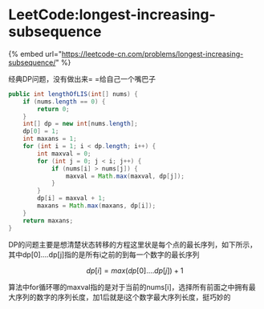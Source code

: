 # LeetCode:longest-increasing-subsequence

{% embed url="https://leetcode-cn.com/problems/longest-increasing-subsequence/" %}

经典DP问题，没有做出来= =给自己一个嘴巴子

```java
public int lengthOfLIS(int[] nums) {
    if (nums.length == 0) {
        return 0;
    }
    int[] dp = new int[nums.length];
    dp[0] = 1;
    int maxans = 1;
    for (int i = 1; i < dp.length; i++) {
        int maxval = 0;
        for (int j = 0; j < i; j++) {
            if (nums[i] > nums[j]) {
                maxval = Math.max(maxval, dp[j]);
            }
        }
        dp[i] = maxval + 1;
        maxans = Math.max(maxans, dp[i]);
    }
    return maxans;
}
```

DP的问题主要是想清楚状态转移的方程这里状是每个点的最长序列，如下所示，其中dp\[0\]....dp\[j\]指的是所有i之前的到每一个数字的最长序列

$$
dp[i]=max(dp[0]....dp[j])+1
$$

算法中for循环哪的maxval指的是对于当前的nums\[i\]，选择所有前面之中拥有最大序列的数字的序列长度，加1后就是i这个数字最大序列长度，挺巧妙的

